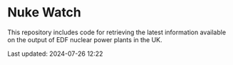 # Nuke Watch

This repository includes code for retrieving the latest information available on the output of EDF nuclear power plants in the UK.

Last updated: 2024-07-26 12:22